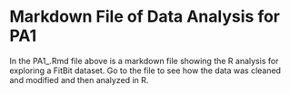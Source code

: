 # Markdown File of Data Analysis for PA1

In the PA1_.Rmd file above is a markdown file showing the R analysis for exploring a FitBit dataset. Go to the file to see how the data was cleaned and modified and then analyzed in R.
